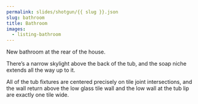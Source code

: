 ```yaml
---
permalink: slides/shotgun/{{ slug }}.json
slug: bathroom
title: Bathroom
images:
  - listing-bathroom
---
```

New bathroom at the rear of the house.

There’s a narrow skylight above the back of the tub, and the soap niche extends all the way up to it.

All of the tub fixtures are centered precisely on tile joint intersections, and the wall return above the low glass tile wall and the low wall at the tub lip are exactly one tile wide.